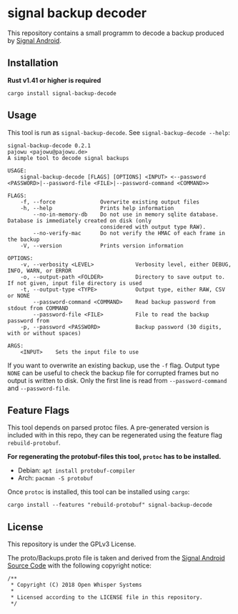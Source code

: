 # signal backup decoder

This repository contains a small programm to decode a backup produced by [Signal Android](https://github.com/signalapp/Signal-Android).


## Installation

**Rust v1.41 or higher is required**

```
cargo install signal-backup-decode
```


## Usage

This tool is run as `signal-backup-decode`. See `signal-backup-decode --help`:

```
signal-backup-decode 0.2.1
pajowu <pajowu@pajowu.de>
A simple tool to decode signal backups

USAGE:
    signal-backup-decode [FLAGS] [OPTIONS] <INPUT> <--password <PASSWORD>|--password-file <FILE>|--password-command <COMMAND>>

FLAGS:
    -f, --force              Overwrite existing output files
    -h, --help               Prints help information
        --no-in-memory-db    Do not use in memory sqlite database. Database is immediately created on disk (only
                             considered with output type RAW).
        --no-verify-mac      Do not verify the HMAC of each frame in the backup
    -V, --version            Prints version information

OPTIONS:
    -v, --verbosity <LEVEL>             Verbosity level, either DEBUG, INFO, WARN, or ERROR
    -o, --output-path <FOLDER>          Directory to save output to. If not given, input file directory is used
    -t, --output-type <TYPE>            Output type, either RAW, CSV or NONE
        --password-command <COMMAND>    Read backup password from stdout from COMMAND
        --password-file <FILE>          File to read the backup password from
    -p, --password <PASSWORD>           Backup password (30 digits, with or without spaces)

ARGS:
    <INPUT>    Sets the input file to use
```

If you want to overwrite an existing backup, use the `-f` flag. Output type 
`NONE` can be useful to check the backup file for corrupted frames but no 
output is written to disk. Only the first line is read from 
`--password-command` and `--password-file`.


## Feature Flags

This tool depends on parsed protoc files. A pre-generated version is included with in this repo, they can be regenerated using the feature flag `rebuild-protobuf`.

**For regenerating the protobuf-files this tool, `protoc` has to be installed.**

- Debian: ```apt install protobuf-compiler```
- Arch: ```pacman -S protobuf```

Once `protoc` is installed, this tool can be installed using `cargo`:

```
cargo install --features "rebuild-protobuf" signal-backup-decode
```


## License

This repository is under the GPLv3 License.

The proto/Backups.proto file is taken and derived from the [Signal Android Source Code](https://github.com/signalapp/Signal-Android) with the following copyright notice:

```
/**
 * Copyright (C) 2018 Open Whisper Systems
 *
 * Licensed according to the LICENSE file in this repository.
 */
```

